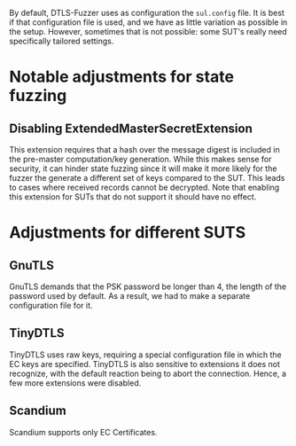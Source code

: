 By default, DTLS-Fuzzer uses as configuration the `sul.config` file.
It is best if that configuration file is used, and we have as little variation as possible in the setup.
However, sometimes that is not possible: some SUT's really need specifically tailored settings.

# Notable adjustments for state fuzzing

## Disabling ExtendedMasterSecretExtension
This extension requires that a hash over the message digest is included in the pre-master computation/key generation.
While this makes sense for security, it can hinder state fuzzing since it will make it more likely for the fuzzer the generate a different set of keys compared to the SUT.
This leads to cases where received records cannot be decrypted.
Note that enabling this extension for SUTs that do not support it should have no effect.


# Adjustments for different SUTS

## GnuTLS
GnuTLS demands that the PSK password be longer than 4, the length of the password used by default.
As a result, we had to make a separate configuration file for it.

## TinyDTLS
TinyDTLS uses raw keys, requiring a special configuration file in which the EC keys are specified.
TinyDTLS is also sensitive to extensions it does not recognize, with the default reaction being to abort the connection.
Hence, a few more extensions were disabled.

## Scandium
Scandium supports only EC Certificates.

